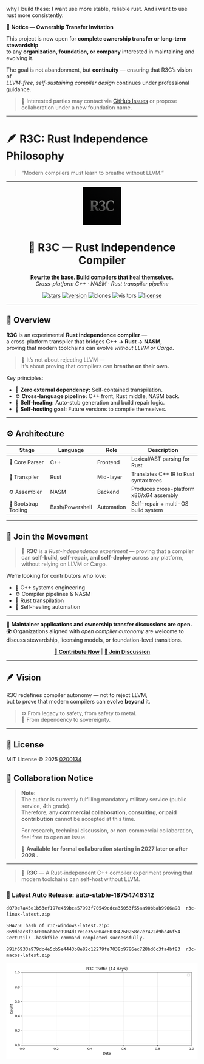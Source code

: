 why  I  build  these:  I  want use more  stable, reliable rust.  And  i  want  to  use rust  more  consistently.

📢 **Notice — Ownership Transfer Invitation**

This project is now open for **complete ownership transfer or long-term stewardship**  
to any **organization, foundation, or company** interested in maintaining and evolving it.

The goal is not abandonment, but **continuity** — ensuring that R3C’s vision of  
*LLVM-free, self-sustaining compiler design* continues under professional guidance.

> 💼 Interested parties may contact via [GitHub Issues](https://github.com/0200134/r3c/issues)
> or propose collaboration under a new foundation name.

---

# 🪶 R3C: Rust Independence Philosophy
> “Modern compilers must learn to breathe without LLVM.”

---

<p align="center">
  <img src="https://raw.githubusercontent.com/0200134/r3c/main/docs/r3c_logo.png" width="100" alt="R3C Logo">
</p>

<h1 align="center">🦋 R3C — Rust Independence Compiler</h1>
<p align="center">
  <strong>Rewrite the base. Build compilers that heal themselves.</strong><br>
  <em>Cross-platform C++ · NASM · Rust transpiler pipeline</em>
</p>

<p align="center">
  <a href="https://github.com/0200134/r3c/stargazers"><img src="https://img.shields.io/github/stars/0200134/r3c?style=for-the-badge&color=yellow" alt="stars"></a>
  <a href="https://github.com/0200134/r3c/releases"><img src="https://img.shields.io/badge/version-v0.1.0-blue?style=for-the-badge" alt="version"></a>
  <img src="https://img.shields.io/badge/clones-1.2k%2F14d-brightgreen?style=for-the-badge" alt="clones">
  <img src="https://img.shields.io/badge/visitors-96%2F14d-blue?style=for-the-badge" alt="visitors">
  <a href="LICENSE"><img src="https://img.shields.io/badge/license-MIT-orange?style=for-the-badge" alt="license"></a>
</p>

---

## 🧭 Overview

**R3C** is an experimental **Rust independence compiler** —  
a cross-platform transpiler that bridges **C++ → Rust → NASM**,  
proving that modern toolchains can evolve *without LLVM or Cargo*.

> 🧠 It’s not about rejecting LLVM —  
> it’s about proving that compilers can **breathe on their own.**

Key principles:
- 🧩 **Zero external dependency:** Self-contained transpilation.
- ⚙️ **Cross-language pipeline:** C++ front, Rust middle, NASM back.
- 🦋 **Self-healing:** Auto-stub generation and build repair logic.
- 🔁 **Self-hosting goal:** Future versions to compile themselves.

---

## ⚙️ Architecture

| Stage | Language | Role | Description |
|--------|-----------|------|-------------|
| 🧱 Core Parser | C++ | Frontend | Lexical/AST parsing for Rust |
| 🦀 Transpiler | Rust | Mid-layer | Translates C++ IR to Rust syntax trees |
| ⚙️ Assembler | NASM | Backend | Produces cross-platform x86/x64 assembly |
| 🧩 Bootstrap Tooling | Bash/Powershell | Automation | Self-repair + multi-OS build system |

---

## 💬 Join the Movement

> 🧠 **R3C** is a *Rust-independence experiment* — proving that a compiler can **self-build, self-repair, and self-deploy** across any platform, without relying on LLVM or Cargo.

We’re looking for contributors who love:
- 🧩 C++ systems engineering  
- ⚙️ Compiler pipelines & NASM  
- 🦀 Rust transpilation  
- 🤖 Self-healing automation  

---

🔧 **Maintainer applications and ownership transfer discussions are open.**  
🌍 Organizations aligned with *open compiler autonomy* are welcome to discuss stewardship, licensing models, or foundation-level transitions.

<p align="center">
  <a href="https://github.com/0200134/r3c/issues/new?template=feature.yml"><b>🚀 Contribute Now</b></a> |
  <a href="https://github.com/0200134/r3c/discussions"><b>💬 Join Discussion</b></a>
</p>

---

## 🪶 Vision

R3C redefines compiler autonomy — not to reject LLVM,  
but to prove that modern compilers can evolve **beyond** it.

> ⚙️ From legacy to safety, from safety to metal.  
> 🧠 From dependency to sovereignty.

---

## 📜 License

MIT License © 2025 [0200134](https://github.com/0200134)

## 🤝 Collaboration Notice

> **Note:**  
> The author is currently fulfilling mandatory military service (public service, 4th grade).  
> Therefore, any **commercial collaboration, consulting, or paid contribution** cannot be accepted at this time.  
>  
> For research, technical discussion, or non-commercial collaboration, feel free to open an issue.  
>  
> 📅 **Available for formal collaboration starting in 2027  later or  after  2028  .**
---

> 🧠 **R3C** — A Rust-independent C++ compiler experiment proving that modern toolchains can self-host without LLVM.





### 🔖 Latest Auto Release: [auto-stable-18754746312](https://github.com/0200134/r3c/releases/tag/auto-stable-18754746312)

```
d079e7a45e1b53ef197e459bca57993f70549cdca35053f55aa90bbab9966a98  r3c-linux-latest.zip
```

```
SHA256 hash of r3c-windows-latest.zip:
869deac8f23c016ab1ec1904d17e1e356004c80384260258c7e7422d9bc46f54
CertUtil: -hashfile command completed successfully.
```

```
891f6933a979dc4e5cb5e4443b8e82c12279fe7038b9786ec728bd6c3fa4bf83  r3c-macos-latest.zip
```

![Traffic Graph](docs/traffic.png)
